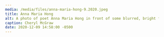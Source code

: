 ```yaml
---
media: /media/files/anna-maria-hong-9.2020.jpeg
title: Anna Maria Hong
alt: A photo of poet Anna Maria Hong in front of some blurred, bright foliage.
caption: Cheryl McGraw
date: 2020-12-09 14:58:00 -0500
---
```

